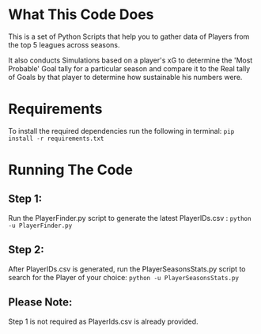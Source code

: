 # What This Code Does

This is a set of Python Scripts that help you to gather data of Players from the top 5 leagues across seasons.

It also conducts Simulations based on a player's xG to determine the 'Most Probable' Goal tally for a particular season and compare it to the Real tally of Goals by that player to determine how sustainable his numbers were.

# Requirements

To install the required dependencies run the following in terminal: `pip install -r requirements.txt`

# Running The Code

## Step 1:

Run the PlayerFinder.py script to generate the latest PlayerIDs.csv : `python -u PlayerFinder.py`

## Step 2:

After PlayerIDs.csv is generated, run the PlayerSeasonsStats.py script to search for the Player of your choice: `python -u PlayerSeasonsStats.py`

## Please Note:

Step 1 is not required as PlayerIds.csv is already provided.
